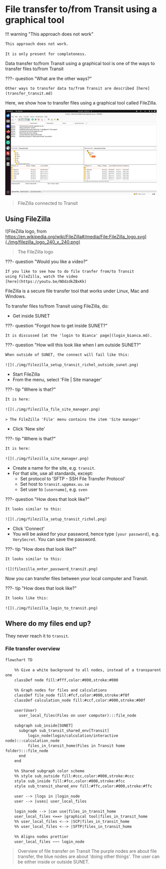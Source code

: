 # File transfer to/from Transit using a graphical tool

!!! warning "This approach does not work"

    This approach does not work.

    It is only present for completeness.

Data transfer to/from Transit using a graphical tool
is one of the ways to transfer files to/from Transit

???- question "What are the other ways?"

    Other ways to transfer data to/from Transit are described [here](transfer_transit.md)

Here, we show how to transfer files using a graphical tool called FileZilla.

![](./img/filezilla_login_to_transit_480_x_270.png)

> FileZilla connected to Transit

## Using FileZilla

![FileZilla logo, from https://en.wikipedia.org/wiki/FileZilla#/media/File:FileZilla_logo.svg](./img/filezilla_logo_240_x_240.png)

> The FileZilla logo

???- question "Would you like a video?"

    If you like to see how to do file tranfer from/to Transit
    using FileZilla, watch the video 
    [here](https://youtu.be/NOdzdkZBxKk)

FileZilla is a secure file transfer tool that works under Linux, Mac and Windows.

To transfer files to/from Transit using FileZilla, do:

- Get inside SUNET

???- question "Forgot how to get inside SUNET?"

    It is discussed [at the 'login to Bianca' page](login_bianca.md). 

???- question "How will this look like when I am outside SUNET?"

    When outside of SUNET, the connect will fail like this:

    ![](./img/filezilla_setup_transit_richel_outside_sunet.png)

- Start FileZilla
- From the menu, select 'File | Site manager'

???- tip "Where is that?"

    It is here:

    ![](./img/filezilla_file_site_manager.png)
    
    > The FileZilla 'File' menu contains the item 'Site manager'

- Click 'New site'

???- tip "Where is that?"

    It is here:

    ![](./img/filezilla_site_manager.png)

- Create a name for the site, e.g. `transit`.
- For that site, use all standards, except:
    - Set protocol to 'SFTP - SSH File Transfer Protocol'
    - Set host to `transit.uppmax.uu.se`
    - Set user to `[username]`, e.g. `sven`

???- question "How does that look like?"

    It looks similar to this:

    ![](./img/filezilla_setup_transit_richel.png)

- Click 'Connect'
- You will be asked for your password, hence
  type `[your password]`, e.g. `VerySecret`.
  You can save the password.

???- tip "How does that look like?"

    It looks similar to this:

    ![](filezilla_enter_password_transit.png)

Now you can transfer files between your local computer and Transit.

???- tip "How does that look like?"

    It looks like this:

    ![](./img/filezilla_login_to_transit.png)

## Where do my files end up?

They never reach it to `transit`.

### File transfer overview

```mermaid
flowchart TD

    %% Give a white background to all nodes, instead of a transparent one
    classDef node fill:#fff,color:#000,stroke:#000

    %% Graph nodes for files and calculations
    classDef file_node fill:#fcf,color:#000,stroke:#f0f
    classDef calculation_node fill:#ccf,color:#000,stroke:#00f

    user(User)
      user_local_files(Files on user computer):::file_node

    subgraph sub_inside[SUNET]
      subgraph sub_transit_shared_env[Transit]
          login_node(login/calculation/interactive node):::calculation_node
          files_in_transit_home(Files in Transit home folder):::file_node
      end
    end

    %% Shared subgraph color scheme
    %% style sub_outside fill:#ccc,color:#000,stroke:#ccc
    style sub_inside fill:#fcc,color:#000,stroke:#fcc
    style sub_transit_shared_env fill:#ffc,color:#000,stroke:#ffc

    user --> |logs in |login_node
    user --> |uses| user_local_files

    login_node --> |can use|files_in_transit_home
    user_local_files <==> |graphical tool|files_in_transit_home
    %% user_local_files <--> |SCP|files_in_transit_home
    %% user_local_files <--> |SFTP|files_in_transit_home

    %% Aligns nodes prettier
    user_local_files ~~~ login_node
```

> Overview of file transfer on Transit
> The purple nodes are about file transfer,
> the blue nodes are about 'doing other things'.
> The user can be either inside or outside SUNET.
